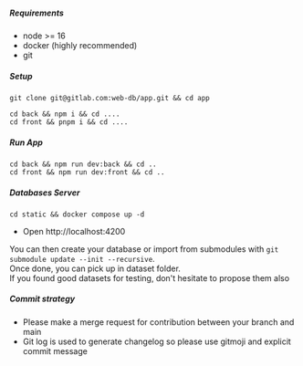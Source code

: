 ##### Requirements
- node >= 16
- docker (highly recommended)
- git

##### Setup
```
git clone git@gitlab.com:web-db/app.git && cd app

cd back && npm i && cd ....
cd front && pnpm i && cd ....
```

##### Run App
```
cd back && npm run dev:back && cd ..
cd front && npm run dev:front && cd ..
```

##### Databases Server
```
cd static && docker compose up -d
```

- Open http://localhost:4200

You can then create your database or import from submodules with
``` git submodule update --init --recursive ```.<br>
Once done, you can pick up in dataset folder.<br>
If you found good datasets for testing, don't hesitate to propose them also

##### Commit strategy
- Please make a merge request for contribution between your branch and main
- Git log is used to generate changelog so please use gitmoji and explicit commit message
